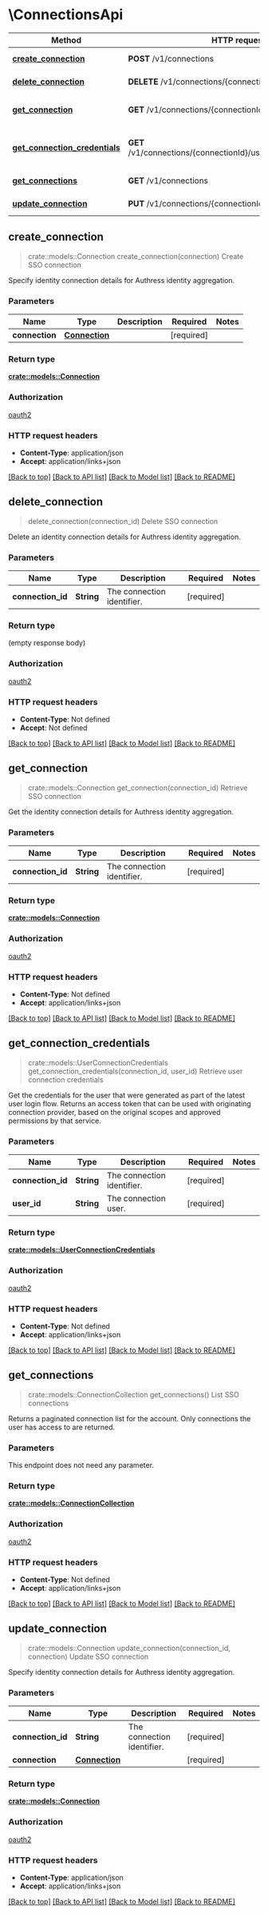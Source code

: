 # \ConnectionsApi
Method | HTTP request | Description
------------- | ------------- | -------------
[**create_connection**](ConnectionsApi.md#create_connection) | **POST** /v1/connections | Create SSO connection
[**delete_connection**](ConnectionsApi.md#delete_connection) | **DELETE** /v1/connections/{connectionId} | Delete SSO connection
[**get_connection**](ConnectionsApi.md#get_connection) | **GET** /v1/connections/{connectionId} | Retrieve SSO connection
[**get_connection_credentials**](ConnectionsApi.md#get_connection_credentials) | **GET** /v1/connections/{connectionId}/users/{userId}/credentials | Retrieve user connection credentials
[**get_connections**](ConnectionsApi.md#get_connections) | **GET** /v1/connections | List SSO connections
[**update_connection**](ConnectionsApi.md#update_connection) | **PUT** /v1/connections/{connectionId} | Update SSO connection



## create_connection

> crate::models::Connection create_connection(connection)
Create SSO connection

Specify identity connection details for Authress identity aggregation.

### Parameters


Name | Type | Description  | Required | Notes
------------- | ------------- | ------------- | ------------- | -------------
**connection** | [**Connection**](Connection.md) |  | [required] |

### Return type

[**crate::models::Connection**](Connection.md)

### Authorization

[oauth2](./README.md#oauth2)

### HTTP request headers

- **Content-Type**: application/json
- **Accept**: application/links+json

[[Back to top]](#) [[Back to API list]](./README.md#documentation-for-api-endpoints) [[Back to Model list]](./README.md#documentation-for-models) [[Back to README]](./README.md)


## delete_connection

> delete_connection(connection_id)
Delete SSO connection

Delete an identity connection details for Authress identity aggregation.

### Parameters


Name | Type | Description  | Required | Notes
------------- | ------------- | ------------- | ------------- | -------------
**connection_id** | **String** | The connection identifier. | [required] |

### Return type

 (empty response body)

### Authorization

[oauth2](./README.md#oauth2)

### HTTP request headers

- **Content-Type**: Not defined
- **Accept**: Not defined

[[Back to top]](#) [[Back to API list]](./README.md#documentation-for-api-endpoints) [[Back to Model list]](./README.md#documentation-for-models) [[Back to README]](./README.md)


## get_connection

> crate::models::Connection get_connection(connection_id)
Retrieve SSO connection

Get the identity connection details for Authress identity aggregation.

### Parameters


Name | Type | Description  | Required | Notes
------------- | ------------- | ------------- | ------------- | -------------
**connection_id** | **String** | The connection identifier. | [required] |

### Return type

[**crate::models::Connection**](Connection.md)

### Authorization

[oauth2](./README.md#oauth2)

### HTTP request headers

- **Content-Type**: Not defined
- **Accept**: application/links+json

[[Back to top]](#) [[Back to API list]](./README.md#documentation-for-api-endpoints) [[Back to Model list]](./README.md#documentation-for-models) [[Back to README]](./README.md)


## get_connection_credentials

> crate::models::UserConnectionCredentials get_connection_credentials(connection_id, user_id)
Retrieve user connection credentials

Get the credentials for the user that were generated as part of the latest user login flow. Returns an access token that can be used with originating connection provider, based on the original scopes and approved permissions by that service.

### Parameters


Name | Type | Description  | Required | Notes
------------- | ------------- | ------------- | ------------- | -------------
**connection_id** | **String** | The connection identifier. | [required] |
**user_id** | **String** | The connection user. | [required] |

### Return type

[**crate::models::UserConnectionCredentials**](UserConnectionCredentials.md)

### Authorization

[oauth2](./README.md#oauth2)

### HTTP request headers

- **Content-Type**: Not defined
- **Accept**: application/links+json

[[Back to top]](#) [[Back to API list]](./README.md#documentation-for-api-endpoints) [[Back to Model list]](./README.md#documentation-for-models) [[Back to README]](./README.md)


## get_connections

> crate::models::ConnectionCollection get_connections()
List SSO connections

Returns a paginated connection list for the account. Only connections the user has access to are returned.

### Parameters

This endpoint does not need any parameter.

### Return type

[**crate::models::ConnectionCollection**](ConnectionCollection.md)

### Authorization

[oauth2](./README.md#oauth2)

### HTTP request headers

- **Content-Type**: Not defined
- **Accept**: application/links+json

[[Back to top]](#) [[Back to API list]](./README.md#documentation-for-api-endpoints) [[Back to Model list]](./README.md#documentation-for-models) [[Back to README]](./README.md)


## update_connection

> crate::models::Connection update_connection(connection_id, connection)
Update SSO connection

Specify identity connection details for Authress identity aggregation.

### Parameters


Name | Type | Description  | Required | Notes
------------- | ------------- | ------------- | ------------- | -------------
**connection_id** | **String** | The connection identifier. | [required] |
**connection** | [**Connection**](Connection.md) |  | [required] |

### Return type

[**crate::models::Connection**](Connection.md)

### Authorization

[oauth2](./README.md#oauth2)

### HTTP request headers

- **Content-Type**: application/json
- **Accept**: application/links+json

[[Back to top]](#) [[Back to API list]](./README.md#documentation-for-api-endpoints) [[Back to Model list]](./README.md#documentation-for-models) [[Back to README]](./README.md)

